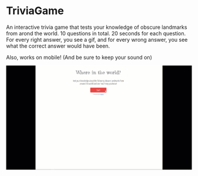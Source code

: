# TriviaGame

An interactive trivia game that tests your knowledge of obscure landmarks from arond the world. 10 questions in total. 20 seconds for each question. For every right answer, you see a gif, and for every wrong answer, you see what the correct answer would have been. 

Also, works on mobile! (And be sure to keep your sound on)

![gif-demo](assets/images/demo-readme.gif)

